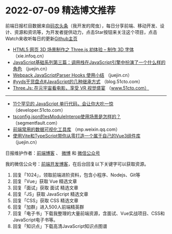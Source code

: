 # 2022-07-09 精选博文推荐

前端日报栏目数据来自[码农头条](http://hao.caibaojian.com.cn/)（我开发的爬虫），每日分享前端、移动开发、设计、资源和资讯等，为开发者提供动力，点击Star按钮来关注这个项目，点击Watch来收听每日的更新[Github主页](https://github.com/kujian/frontendDaily)
* [HTML5 网页 3D 场景制作之 Three.js 初体验 &#8211; 制作 3D 字体](https://xie.infoq.cn/article/d3690f759c2c538d19e35df4d) （xie.infoq.cn）
* [JavaScript基础系列第三篇：调用栈在JavaScript引擎中扮演了一个什么样的角色](https://juejin.cn/post/7117839908055547917) （juejin.cn）
* [Webpack JavaScriptParser Hooks 使用小结](https://juejin.cn/post/7117837829165547556) （juejin.cn）
* [#yyds干货盘点#JavaScript的几种继承方式](https://blog.51cto.com/u_11365839/5453105) （blog.51cto.com）
* [Three.Js: 在元宇宙看电影，享受 VR 视觉盛宴](https://www.51cto.com/article/713552.html) （www.51cto.com）

***
* [11个罕见的 JavaScript 单行代码，会让你大吃一惊](https://developer.51cto.com/article/713540.html) （developer.51cto.com）
* [tsconfig.json的esModuleInterop使用场景是怎样的？](https://segmentfault.com/a/1190000042084600) （segmentfault.com）
* [前端常用的数据可视化工具库](https://mp.weixin.qq.com/s?__biz=Mzg5ODA5NTM1Mw==&mid=2247499291&idx=1&sn=420565bd90dcdda687af1224d648db01) （mp.weixin.qq.com）
* [使用Vite和TypeScript带你从零打造一个属于自己的Vue3组件库](https://juejin.cn/post/7117886038126624805) （juejin.cn）

日报维护作者：[前端博客](http://caibaojian.com.cn/) 、 [微博](http://weibo.com/kujian) 和 [微信公众号](https://open.weixin.qq.com/qr/code?username=caibaojian_com)

我的微信公众号：[前端开发博客](https://open.weixin.qq.com/qr/code?username=caibaojian_com)，在后台回复以下关键字可以获取资源。

1. 回复「1024」，领取前端进阶资料，包含小程序、Nodejs、Git等
2. 回复「Vue」获取 Vue 精选文章
3. 回复「面试」获取 面试 精选文章
4. 回复「JS」获取 JavaScript 精选文章
5. 回复「CSS」获取 CSS 精选文章
6. 回复「加群」进入500人前端精英群
7. 回复「电子书」下载我整理的大量前端资源，含面试、Vue实战项目、CSS和JavaScript电子书等。
8. 回复「知识点」下载高清JavaScript知识点图谱